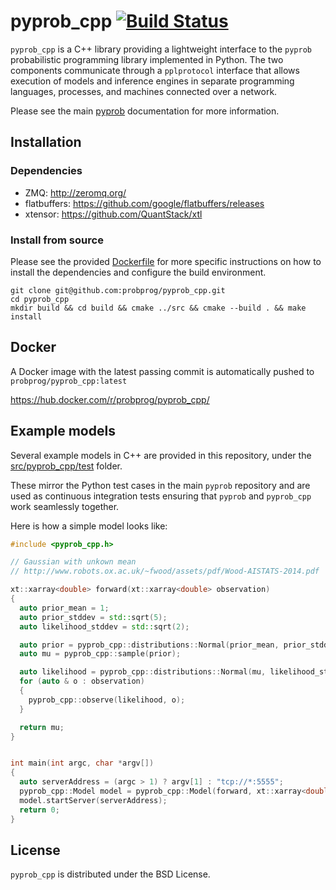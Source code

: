 # pyprob_cpp [![Build Status](https://travis-ci.org/probprog/pyprob_cpp.svg?branch=master)](https://travis-ci.org/probprog/pyprob_cpp)

`pyprob_cpp` is a C++ library providing a lightweight interface to the `pyprob` probabilistic programming library implemented in Python. The two components communicate through a `pplprotocol` interface that allows execution of models and inference engines in separate programming languages, processes, and machines connected over a network. 

Please see the main [pyprob](https://github.com/probprog/pyprob) documentation for more information.

## Installation

### Dependencies
- ZMQ: http://zeromq.org/
- flatbuffers: https://github.com/google/flatbuffers/releases
- xtensor: https://github.com/QuantStack/xtl

### Install from source

Please see the provided [Dockerfile](https://github.com/probprog/pyprob_cpp/blob/master/Dockerfile) for more specific instructions on how to install the dependencies and configure the build environment.

```
git clone git@github.com:probprog/pyprob_cpp.git
cd pyprob_cpp
mkdir build && cd build && cmake ../src && cmake --build . && make install
```

## Docker

A Docker image with the latest passing commit is automatically pushed to `probprog/pyprob_cpp:latest`

https://hub.docker.com/r/probprog/pyprob_cpp/

## Example models

Several example models in C++ are provided in this repository, under the [src/pyprob_cpp/test](https://github.com/probprog/pyprob_cpp/tree/master/src/pyprob_cpp/test) folder. 

These mirror the Python test cases in the main `pyprob` repository and are used as continuous integration tests ensuring that `pyprob` and `pyprob_cpp` work seamlessly together.

Here is how a simple model looks like:

```cpp
#include <pyprob_cpp.h>

// Gaussian with unkown mean
// http://www.robots.ox.ac.uk/~fwood/assets/pdf/Wood-AISTATS-2014.pdf

xt::xarray<double> forward(xt::xarray<double> observation)
{
  auto prior_mean = 1;
  auto prior_stddev = std::sqrt(5);
  auto likelihood_stddev = std::sqrt(2);

  auto prior = pyprob_cpp::distributions::Normal(prior_mean, prior_stddev);
  auto mu = pyprob_cpp::sample(prior);

  auto likelihood = pyprob_cpp::distributions::Normal(mu, likelihood_stddev);
  for (auto & o : observation)
  {
    pyprob_cpp::observe(likelihood, o);
  }

  return mu;
}


int main(int argc, char *argv[])
{
  auto serverAddress = (argc > 1) ? argv[1] : "tcp://*:5555";
  pyprob_cpp::Model model = pyprob_cpp::Model(forward, xt::xarray<double> {}, "Gaussian with unknown mean C++");
  model.startServer(serverAddress);
  return 0;
}
```

## License

`pyprob_cpp` is distributed under the BSD License.
